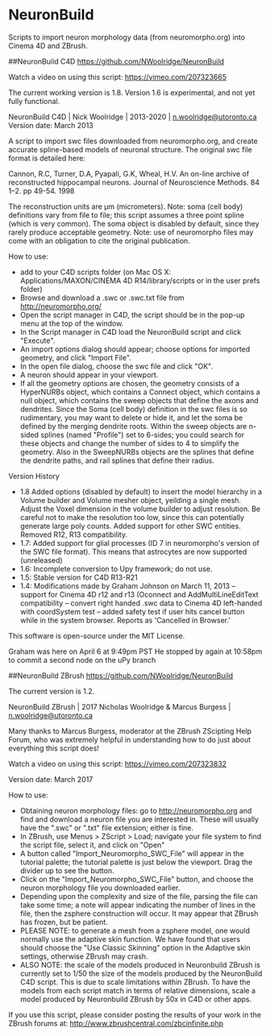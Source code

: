 NeuronBuild
==========

Scripts to import neuron morphology data (from neuromorpho.org) into Cinema 4D and ZBrush.

##NeuronBuild  C4D
https://github.com/NWoolridge/NeuronBuild

Watch a video on using this script: https://vimeo.com/207323665

The current working version is 1.8. Version 1.6 is experimental, and not yet fully functional.

NeuronBuild C4D | Nick Woolridge | 2013-2020 | n.woolridge@utoronto.ca
Version date: March 2013

A script to import swc files downloaded from neuromorpho.org, and create accurate
spline-based models of neuronal structure. The original swc file format is detailed here:

Cannon, R.C, Turner, D.A, Pyapali, G.K, Wheal, H.V. An on-line archive of reconstructed
hippocampal neurons. Journal of Neuroscience Methods. 84 1–2. pp 49-54. 1998

The reconstruction units are μm (micrometers).
Note: soma (cell body) definitions vary from file to file; this script assumes a three point spline
(which is very common). The soma object is disabled by default, since they rarely produce acceptable geometry.
Note: use of neuromorpho files may come with an obligation to cite the original publication.

How to use:
- add to your C4D scripts folder (on Mac OS X: Applications/MAXON/CINEMA 4D R14/library/scripts or in the user prefs folder)
- Browse and download a .swc or .swc.txt file from http://neuromorpho.org/
- Open the script manager in C4D, the script should be in the pop-up menu at the top of the window.
- In the Script manager in C4D load the NeuronBuild script and click "Execute".
- An import options dialog should appear; choose options for imported geometry, and click "Import File".
- In the open file dialog, choose the swc file and click "OK".
- A neuron should appear in your viewport.
- If all the geometry options are chosen, the geometry consists of a HyperNURBs object, which contains a Connect object, which contains a null object, which contains the sweep objects that define the axons and dendrites. 
Since the Soma (cell body) definition in the swc files is so rudimentary, you may want to 
delete or hide it, and let the soma be defined by the merging dendrite roots. Within the sweep
objects are n-sided splines (named "Profile") set to 6-sides; you could search for these 
objects and change the number of sides to 4 to simplify the geometry. Also in the SweepNURBs objects
are the splines that define the dendrite paths, and rail splines that define their radius.
    
Version History
- 1.8     Added options (disabled by default) to insert the model hierarchy in a Volume builder and Volume mesher object,
        yeilding a single mesh. Adjust the Voxel dimension in the volume builder to adjust resolution. Be careful not
        to make the resolution too low, since this can potentially generate large poly counts.
        Added support for other SWC entities. Removed R12, R13 compatibility.
- 1.7:    Added support for glial processes (ID 7 in neuromorpho's version of the SWC file format).
        This means that astrocytes are now supported (unreleased)
- 1.6:    Incomplete conversion to Upy framework; do not use.
- 1.5:    Stable version for C4D R13-R21
- 1.4:    Modifications made by Graham Johnson on March 11, 2013
        – support for Cinema 4D r12 and r13 (Oconnect and AddMultiLineEditText compatibility
        – convert right handed .swc data to Cinema 4D left-handed with coordSystem test
        – added safety test if user hits cancel button while in the system browser. Reports as 'Cancelled in Browser.'

This software is open-source under the MIT License.

Graham was here on April 6 at 9:49pm PST
He stopped by again at 10:58pm to commit a second node on the uPy branch

##NeuronBuild ZBrush
https://github.com/NWoolridge/NeuronBuild

The current version is 1.2.

NeuronBuild ZBrush | 2017 Nicholas Woolridge & Marcus Burgess | n.woolridge@utoronto.ca

Many thanks to Marcus Burgess, moderator at the ZBrush ZScipting Help Forum, who was extremely helpful in understanding how to do just about everything this script does!

Watch a video on using this script: https://vimeo.com/207323832

Version date: March 2017

How to use:
- Obtaining neuron morphology files: go to http://neuromorpho.org and find and download a neuron file you are interested in. These will usually have the ".swc" or ".txt" file extension; either is fine.
- In ZBrush, use Menus > ZScript > Load; navigate your file system to find the script file, select it, and click on "Open"
- A button called "Import_Neuromorpho_SWC_File" will appear in the tutorial palette; the tutorial palette is just below the viewport. Drag the divider up to see the button.
- Click on the "Import_Neuromorpho_SWC_File" button, and choose the neuron morphology file you downloaded earlier.
- Depending upon the complexity and size of the file, parsing the file can take some time; a note will appear indicating the number of lines in the file, then the zsphere construction will occur. It may appear that ZBrush has frozen, but be patient.
- PLEASE NOTE: to generate a mesh from a zsphere model, one would normally use the adaptive skin function. We have found that users should choose the "Use Classic Skinning" option in the Adaptive skin settings, otherwise ZBrush may crash.
- ALSO NOTE: the scale of the models produced in Neuronbuild ZBrush is currently set to 1/50 the size of the models produced by the NeuronBuild C4D script. This is due to scale limitations within ZBrush. To have the models from each script match in terms of relative dimensions, scale a model produced by Neuronbuild ZBrush by 50x in C4D or other apps.

If you use this script, please consider posting the results of your work in the ZBrush forums at: http://www.zbrushcentral.com/zbcinfinite.php
